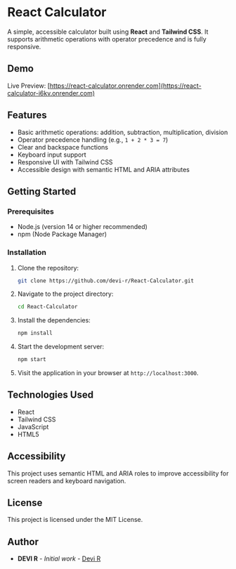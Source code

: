 # React Calculator

A simple, accessible calculator built using **React** and **Tailwind CSS**. It supports arithmetic operations with operator precedence and is fully responsive.

## Demo

Live Preview: [https://react-calculator.onrender.com](https://react-calculator-i6kv.onrender.com)

## Features

- Basic arithmetic operations: addition, subtraction, multiplication, division  
- Operator precedence handling (e.g., `1 + 2 * 3 = 7`)  
- Clear and backspace functions  
- Keyboard input support  
- Responsive UI with Tailwind CSS  
- Accessible design with semantic HTML and ARIA attributes  

## Getting Started

### Prerequisites

- Node.js (version 14 or higher recommended)
- npm (Node Package Manager)

### Installation

1. Clone the repository:

   ```bash
   git clone https://github.com/devi-r/React-Calculator.git
   ```

2. Navigate to the project directory:

   ```bash
   cd React-Calculator
   ```

3. Install the dependencies:

   ```bash
   npm install
   ```

4. Start the development server:

   ```bash
   npm start
   ```

5. Visit the application in your browser at `http://localhost:3000`.



## Technologies Used

- React
- Tailwind CSS
- JavaScript
- HTML5

## Accessibility

This project uses semantic HTML and ARIA roles to improve accessibility for screen readers and keyboard navigation.

## License

This project is licensed under the MIT License.

## Author

* **DEVI R** - *Initial work* - [Devi R](https://www.linkedin.com/in/devi-r-06bb94a7)

